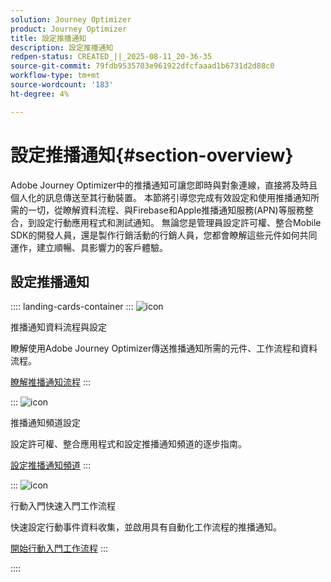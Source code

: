 ```yaml
---
solution: Journey Optimizer
product: Journey Optimizer
title: 設定推播通知
description: 設定推播通知
redpen-status: CREATED_||_2025-08-11_20-36-35
source-git-commit: 79fdb9535703e961922dfcfaaad1b6731d2d88c0
workflow-type: tm+mt
source-wordcount: '183'
ht-degree: 4%

---
```



# 設定推播通知{#section-overview}

Adobe Journey Optimizer中的推播通知可讓您即時與對象連線，直接將及時且個人化的訊息傳送至其行動裝置。 本節將引導您完成有效設定和使用推播通知所需的一切，從瞭解資料流程、與Firebase和Apple推播通知服務(APN)等服務整合，到設定行動應用程式和測試通知。 無論您是管理員設定許可權、整合Mobile SDK的開發人員，還是製作行銷活動的行銷人員，您都會瞭解這些元件如何共同運作，建立順暢、具影響力的客戶體驗。

## 設定推播通知

:::: landing-cards-container
:::
![icon](https://cdn.experienceleague.adobe.com/icons/puzzle-piece.svg?lang=zh-Hant)

推播通知資料流程與設定

瞭解使用Adobe Journey Optimizer傳送推播通知所需的元件、工作流程和資料流程。

[瞭解推播通知流程](../using/push/push-gs.md)
:::

:::
![icon](https://cdn.experienceleague.adobe.com/icons/gear.svg?lang=zh-Hant)

推播通知頻道設定

設定許可權、整合應用程式和設定推播通知頻道的逐步指南。

[設定推播通知頻道](../using/push/push-configuration.md)
:::

:::
![icon](https://cdn.experienceleague.adobe.com/icons/circle-play.svg?lang=zh-Hant)

行動入門快速入門工作流程

快速設定行動事件資料收集，並啟用具有自動化工作流程的推播通知。

[開始行動入門工作流程](../using/push/mobile-onboarding-wf.md)
:::

::::
